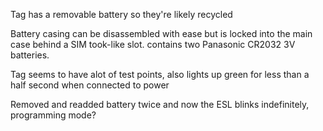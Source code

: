 Tag has a removable battery so they're likely recycled

Battery casing can be disassembled with ease but is locked into the main case behind a SIM took-like slot. contains two Panasonic CR2032 3V batteries.

Tag seems to have alot of test points, also lights up green for less than a half second when connected to power

Removed and readded battery twice and now the ESL blinks indefinitely, programming mode? 
